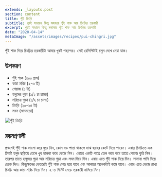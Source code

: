 ```yaml
---
extends: _layouts.post
section: content
title: পুঁই চিংড়ি
subtitle: খুবই সাধারন কিন্তু মজাদার পুঁই শাক আর চিংড়ির তরকারী
excerpt: খুবই সাধারন কিন্তু মজাদার পুঁই শাক আর চিংড়ির তরকারী
date: "2020-04-14"
metaImage: "/assets/images/recipes/pui-chingri.jpg"
---
```


পুঁই শাক দিয়ে চিংড়ির তরকারীটা আমার খুবই পছন্দের। সেই রেসিপিটাই চলুন দেখে নেয়া যাক।

## উপকরণ

- পুঁই শাক (৫০০ গ্রাম)
- কাচা মরিচ (২-৩ টি)
- পেয়াজ (১ টা)
- হলুদের গুড়া (১/২ চা চামচ)
- মরিচের গুড়া (১/২ চা চামচ)
- চিংড়ি (২০-২৫ টা)
- লবন (স্বাদমতো)

![পুঁই চিংড়ি](/assets/images/recipes/pui-chingri.jpg)

## রন্ধনপ্রণালী

প্রথমেই পুঁই শাক ভালো করে ধুয়ে নিন, কোন বড় পাতা থাকলে মাঝ বরাবর কেটে দিতে পারেন। এবার চিংড়িতে এক
টিমটি হলুদ ছড়িয়ে তেলে খুব হালকা করে ভেজে নিন। এবারে একটি পাত্রে তেল গরম করে তাতে পেয়াজ কুচি নিন।
তারপর তাতে হলুদের গুড়া আর মরিচের গুড়া এবং লবন দিয়ে দিন। এবার এতে পুঁই শাক দিয়ে দিন। সামান্য পানি
দিয়ে ঢেকে দিন। কিছুক্ষনের ভেতরেই পুঁই শাক সেদ্ধ হয়ে যাবে এবং আকারে অনেকটাই কমে যাবে। এবার এতে ভেজে
রাখা চিংড়ি আর কাচা মরিচ দিয়ে দিন। ২-৩ মিনিট নেড়ে তরকারী নামিয়ে নিন।
